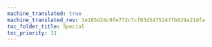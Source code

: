 ```yaml
---
machine_translated: true
machine_translated_rev: 3e185d24c9fe772c7cf03d5475247fb829a21dfa
toc_folder_title: Special
toc_priority: 31
---
```



